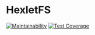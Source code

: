 # HexletFS

[![Maintainability](https://api.codeclimate.com/v1/badges/ab5b5ff2c2da6ebc101f/maintainability)](https://codeclimate.com/github/AnastasiaKv/hexlet-fs/maintainability)
[![Test Coverage](https://api.codeclimate.com/v1/badges/ab5b5ff2c2da6ebc101f/test_coverage)](https://codeclimate.com/github/AnastasiaKv/hexlet-fs/test_coverage)
